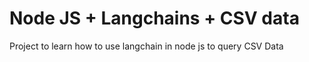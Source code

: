 # Node JS + Langchains + CSV data

Project to learn how to use langchain in node js to query CSV Data
